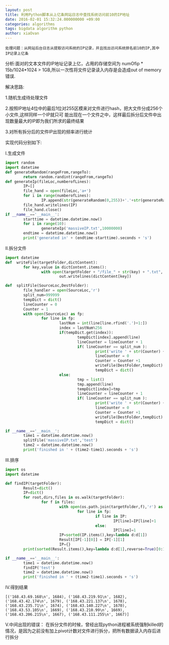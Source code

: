 ```yaml
---
layout: post
title: 利用Python脚本从上亿条网站日志中查找系统访问前10的IP地址
date: 2016-02-01 15:32:24.000000000 +09:00
categories: algorithms
tags: bigdata algorithm python
author: xiaOvan
---
```



	处理问题：从网站后台日志从提取访问系统的IP记录，并且找出访问系统排名前10的IP,其中IP记录上亿条


  分析:面对的文本文件的IP地址记录上亿，占用的存储空间为 numOfip * 15b/1024*1024 > 1GB,所以一次性将文件记录读入内存是会造成out of memory错误.

  解决思路:

1.随机生成待处理文件

2.按照IP地址4位中的最后1位对255区模来对文件进行hash，把大文件分成256个小文件,这样同样一个IP就只可
能出现在一个文件之中，这样最后拆分后文件中出现数量最大的IP即为我们所求的最终结果

3.对所有拆分后的文件IP出现的频率进行统计

实现代码分别如下:

I.生成文件

```python
import random
import datetime
def generateRandom(rangeFrom,rangeTo):
        return random.randint(rangeFrom,rangeTo)
def generateIp(fileLoc,numberofLines):
        IP=[]
        file_hand = open(fileLoc,'a+')
        for i in range(numberofLines):
                IP.append(str(generateRandom(0,255))+'.'+str(generateRandom(0,255)) +'.'+ str(generateRandom(0,255))+'.'+ str(generateRandom(0,255))+'\n')
        file_hand.writelines(IP)
        file_hand.close()
if __name__=='__main__':
        starttime = datetime.datetime.now()
        for i in range(10):
                generateIp('massiveIP.txt',10000000)
        endtime = datetime.datetime.now()
        print('generated in' + (endtime-starttime).seconds + 's')
```

II.拆分文件

```python
import datetime
def  writeFile(targetFolder,dictContent):
        for key,value in dictContent.items():
                with open(targetFolder + "/file_" + str(key) + ".txt",'a+') as out:
                        out.writelines(dictContent[key])

def  splitFile(SourceLoc,DestFolder):
        file_handler = open(SourceLoc,'r')
        split_num=999999
        tempDict = dict()
        lineCounter = 0
        Counter = 1
        with open(SourceLoc) as fp:
                for line in fp:
                        lastNum = int(line[line.rfind('.')+1:])
                        index = lastNum%256
                        if(tempDict.get(index)):
                                tempDict[index].append(line)
                                lineCounter = lineCounter + 1
                                if( lineCounter == split_num ):
                                        print('write ' + str(Counter) + ' times')
                                        lineCounter = 0
                                        Counter = Counter +1
                                        writeFile(DestFolder,tempDict)
                                        tempDict = dict()
                        else:
                                tmp = list()
                                tmp.append(line)
                                tempDict[index]=tmp
                                lineCounter = lineCounter + 1
                                if( lineCounter == split_num ):
                                        print('write ' + str(Counter) + ' times')
                                        lineCounter = 0
                                        Counter = Counter +1
                                        writeFile(DestFolder,tempDict)
                                        tempDict = dict()

if __name__=='__main__':
        time1 = datetime.datetime.now()
        splitFile('massiveIP.txt','test')
        time2 = datetime.datetime.now()
        print('finished in ' + (time2-time1).seconds + 's')
```

III.排序

```python
import os
import datetime

def findIP(targetFolder):
        Result=dict()
        IP=dict()
        for root,dirs,files in os.walk(targetFolder):
                for f in files:
                        with open(os.path.join(targetFolder,f),'r') as fp:
                                for line in fp:
                                        if line in IP:
                                                IP[line]=IP[line]+1
                                        else:
                                                IP[line]=1
                        IP=sorted(IP.items(),key=lambda d:d[1])
                        Result[IP[-1][0]] = IP[-1][1]
                        IP={}
        print(sorted(Result.items(),key=lambda d:d[1],reverse=True)[0:10])

if __name__=='__main__':
        time1 = datetime.datetime.now()
        findIP('test')
        time2 = datetime.datetime.now()
        print('finished in ' + (time2-time1).seconds + 's')
```


IV.得到结果

	[('168.43.69.168\n', 1684), ('168.43.219.91\n', 1682), ('168.43.42.174\n', 1679), ('168.43.221.137\n', 1678), ('168.43.235.71\n', 1674), ('168.43.140.227\n', 1670), ('168.43.53.105\n', 1669), ('168.43.210.99\n', 1669), ('168.43.206.215\n', 1667), ('168.43.111.255\n', 1667)]

V.中间出现的错误：
	在拆分文件的时候，曾经出现python进程被系统强制killed的情况，是因为之前没有加上pivot计数对文件进行拆分，把所有数据读入内存后进行拆分
